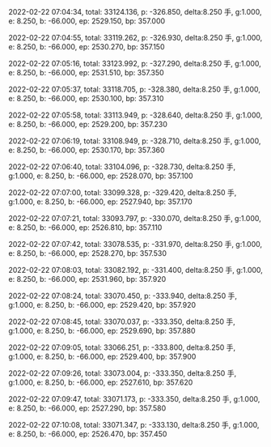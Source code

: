 2022-02-22 07:04:34, total: 33124.136, p: -326.850, delta:8.250 手, g:1.000, e: 8.250, b: -66.000, ep: 2529.150, bp: 357.000

2022-02-22 07:04:55, total: 33119.262, p: -326.930, delta:8.250 手, g:1.000, e: 8.250, b: -66.000, ep: 2530.270, bp: 357.150

2022-02-22 07:05:16, total: 33123.992, p: -327.290, delta:8.250 手, g:1.000, e: 8.250, b: -66.000, ep: 2531.510, bp: 357.350

2022-02-22 07:05:37, total: 33118.705, p: -328.380, delta:8.250 手, g:1.000, e: 8.250, b: -66.000, ep: 2530.100, bp: 357.310

2022-02-22 07:05:58, total: 33113.949, p: -328.640, delta:8.250 手, g:1.000, e: 8.250, b: -66.000, ep: 2529.200, bp: 357.230

2022-02-22 07:06:19, total: 33108.949, p: -328.710, delta:8.250 手, g:1.000, e: 8.250, b: -66.000, ep: 2530.170, bp: 357.360

2022-02-22 07:06:40, total: 33104.096, p: -328.730, delta:8.250 手, g:1.000, e: 8.250, b: -66.000, ep: 2528.070, bp: 357.100

2022-02-22 07:07:00, total: 33099.328, p: -329.420, delta:8.250 手, g:1.000, e: 8.250, b: -66.000, ep: 2527.940, bp: 357.170

2022-02-22 07:07:21, total: 33093.797, p: -330.070, delta:8.250 手, g:1.000, e: 8.250, b: -66.000, ep: 2526.810, bp: 357.110

2022-02-22 07:07:42, total: 33078.535, p: -331.970, delta:8.250 手, g:1.000, e: 8.250, b: -66.000, ep: 2528.270, bp: 357.530

2022-02-22 07:08:03, total: 33082.192, p: -331.400, delta:8.250 手, g:1.000, e: 8.250, b: -66.000, ep: 2531.960, bp: 357.920

2022-02-22 07:08:24, total: 33070.450, p: -333.940, delta:8.250 手, g:1.000, e: 8.250, b: -66.000, ep: 2529.420, bp: 357.920

2022-02-22 07:08:45, total: 33070.037, p: -333.350, delta:8.250 手, g:1.000, e: 8.250, b: -66.000, ep: 2529.690, bp: 357.880

2022-02-22 07:09:05, total: 33066.251, p: -333.800, delta:8.250 手, g:1.000, e: 8.250, b: -66.000, ep: 2529.400, bp: 357.900

2022-02-22 07:09:26, total: 33073.004, p: -333.350, delta:8.250 手, g:1.000, e: 8.250, b: -66.000, ep: 2527.610, bp: 357.620

2022-02-22 07:09:47, total: 33071.173, p: -333.350, delta:8.250 手, g:1.000, e: 8.250, b: -66.000, ep: 2527.290, bp: 357.580

2022-02-22 07:10:08, total: 33071.347, p: -333.130, delta:8.250 手, g:1.000, e: 8.250, b: -66.000, ep: 2526.470, bp: 357.450